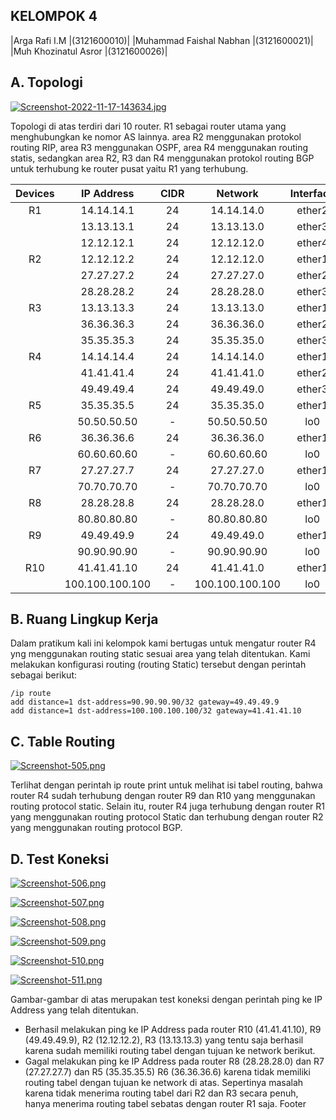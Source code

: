 ## KELOMPOK 4

|Arga Rafi I.M |(3121600010)|
|Muhammad Faishal Nabhan |(3121600021)|
|Muh Khozinatul Asror |(3121600026)|

## A. Topologi

[![Screenshot-2022-11-17-143634.jpg](https://i.postimg.cc/pTYRGm47/Screenshot-2022-11-17-143634.jpg)](https://postimg.cc/S2sBjxy7)

Topologi di atas terdiri dari 10 router. R1 sebagai router utama yang menghubungkan ke nomor AS lainnya. area R2 menggunakan protokol routing RIP, area R3 menggunakan OSPF, area R4 menggunakan routing statis, sedangkan area R2, R3 dan R4 menggunakan protokol routing BGP untuk terhubung ke router pusat yaitu R1 yang terhubung.

| Devices |   IP Address    | CIDR |     Network     | Interface |
| :-----: | :-------------: | :--: | :-------------: | :-------: |
|   R1    |   14.14.14.1    |  24  |   14.14.14.0    |  ether2   |
|         |   13.13.13.1    |  24  |   13.13.13.0    |  ether3   |
|         |   12.12.12.1    |  24  |   12.12.12.0    |  ether4   |
|   R2    |   12.12.12.2    |  24  |   12.12.12.0    |  ether1   |
|         |   27.27.27.2    |  24  |   27.27.27.0    |  ether2   |
|         |   28.28.28.2    |  24  |   28.28.28.0    |  ether3   |
|   R3    |   13.13.13.3    |  24  |   13.13.13.0    |  ether1   |
|         |   36.36.36.3    |  24  |   36.36.36.0    |  ether2   |
|         |   35.35.35.3    |  24  |   35.35.35.0    |  ether3   |
|   R4    |   14.14.14.4    |  24  |   14.14.14.0    |  ether1   |
|         |   41.41.41.4    |  24  |   41.41.41.0    |  ether2   |
|         |   49.49.49.4    |  24  |   49.49.49.0    |  ether3   |
|   R5    |   35.35.35.5    |  24  |   35.35.35.0    |  ether1   |
|         |   50.50.50.50   |  -   |   50.50.50.50   |    lo0    |
|   R6    |   36.36.36.6    |  24  |   36.36.36.0    |  ether1   |
|         |   60.60.60.60   |  -   |   60.60.60.60   |    lo0    |
|   R7    |   27.27.27.7    |  24  |   27.27.27.0    |  ether1   |
|         |   70.70.70.70   |  -   |   70.70.70.70   |    lo0    |
|   R8    |   28.28.28.8    |  24  |   28.28.28.0    |  ether1   |
|         |   80.80.80.80   |  -   |   80.80.80.80   |    lo0    |
|   R9    |   49.49.49.9    |  24  |   49.49.49.0    |  ether1   |
|         |   90.90.90.90   |  -   |   90.90.90.90   |    lo0    |
|   R10   |   41.41.41.10   |  24  |   41.41.41.0    |  ether1   |
|         | 100.100.100.100 |  -   | 100.100.100.100 |    lo0    |

## B. Ruang Lingkup Kerja

Dalam pratikum kali ini kelompok kami bertugas untuk mengatur router R4 yng menggunakan routing static sesuai area yang telah ditentukan. Kami melakukan konfigurasi routing (routing Static) tersebut dengan perintah sebagai berikut:

    /ip route
    add distance=1 dst-address=90.90.90.90/32 gateway=49.49.49.9
    add distance=1 dst-address=100.100.100.100/32 gateway=41.41.41.10

## C. Table Routing

[![Screenshot-505.png](https://i.postimg.cc/cJ1qmdf1/Screenshot-505.png)](https://postimg.cc/YvPy2KXT)

Terlihat dengan perintah ip route print untuk melihat isi tabel routing, bahwa router R4 sudah terhubung dengan router R9 dan R10 yang menggunakan routing protocol static. Selain itu, router R4 juga terhubung dengan router R1 yang menggunakan routing protocol Static dan terhubung dengan router R2 yang menggunakan routing protocol BGP.

## D. Test Koneksi

[![Screenshot-506.png](https://i.postimg.cc/B6GmggrT/Screenshot-506.png)](https://postimg.cc/Y4bN21q0)

[![Screenshot-507.png](https://i.postimg.cc/V61FMNt4/Screenshot-507.png)](https://postimg.cc/3ySpQYnD)

[![Screenshot-508.png](https://i.postimg.cc/R0x150g9/Screenshot-508.png)](https://postimg.cc/gx4L3G9B)

[![Screenshot-509.png](https://i.postimg.cc/j5gJ5q4D/Screenshot-509.png)](https://postimg.cc/LYPsQp7S)

[![Screenshot-510.png](https://i.postimg.cc/KvggG2kY/Screenshot-510.png)](https://postimg.cc/fJDbC1v4)

[![Screenshot-511.png](https://i.postimg.cc/284hdYzK/Screenshot-511.png)](https://postimg.cc/crLvZVtR)

Gambar-gambar di atas merupakan test koneksi dengan perintah ping ke IP Address yang telah ditentukan.

- Berhasil melakukan ping ke IP Address pada router R10 (41.41.41.10), R9 (49.49.49.9), R2 (12.12.12.2), R3 (13.13.13.3) yang tentu saja berhasil karena sudah memiliki routing tabel dengan tujuan ke network berikut.
- Gagal melakukan ping ke IP Address pada router R8 (28.28.28.0) dan R7 (27.27.27.7) dan R5 (35.35.35.5) R6 (36.36.36.6) karena tidak memiliki routing tabel dengan tujuan ke network di atas. Sepertinya masalah karena tidak menerima routing tabel dari R2 dan R3 secara penuh, hanya menerima routing tabel sebatas dengan router R1 saja.
Footer
